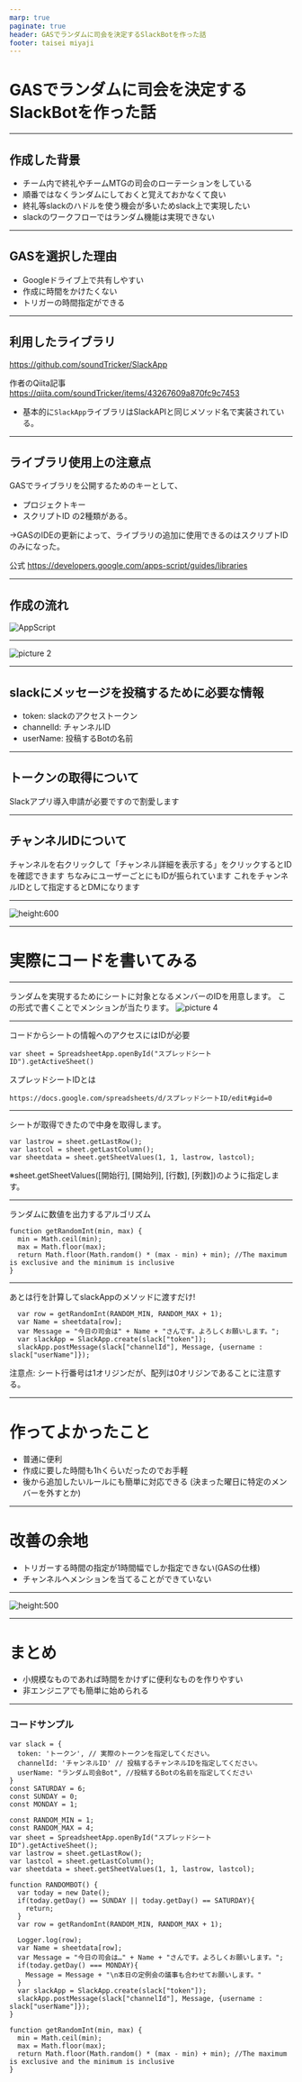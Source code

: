 ```yaml
---
marp: true
paginate: true
header: GASでランダムに司会を決定するSlackBotを作った話
footer: taisei miyaji
---
```


# GASでランダムに司会を決定するSlackBotを作った話

---

## 作成した背景
- チーム内で終礼やチームMTGの司会のローテーションをしている
- 順番ではなくランダムにしておくと覚えておかなくて良い
- 終礼等slackのハドルを使う機会が多いためslack上で実現したい
- slackのワークフローではランダム機能は実現できない

---

## GASを選択した理由
- Googleドライブ上で共有しやすい
- 作成に時間をかけたくない
- トリガーの時間指定ができる

---

## 利用したライブラリ
https://github.com/soundTricker/SlackApp

作者のQiita記事
https://qiita.com/soundTricker/items/43267609a870fc9c7453

- 基本的に`SlackApp`ライブラリはSlackAPIと同じメソッド名で実装されている。

---

## ライブラリ使用上の注意点

GASでライブラリを公開するためのキーとして、
- プロジェクトキー
- スクリプトID
の2種類がある。

->GASのIDEの更新によって、ライブラリの追加に使用できるのはスクリプトIDのみになった。

公式
https://developers.google.com/apps-script/guides/libraries

---

## 作成の流れ
![AppScript](../../images/7444327aa3f8da780521a3eacaba873ad877d2e50b099dd136131e600ac960aa.png)  


---

![picture 2](../../images/d16f5dc4473a05a127a2be0e90f4c344011a340e67b71cf94b7cc8dc44ad4f70.png)  

---

## slackにメッセージを投稿するために必要な情報

- token: slackのアクセストークン
- channelId: チャンネルID
- userName: 投稿するBotの名前

---

## トークンの取得について

Slackアプリ導入申請が必要ですので割愛します

---

## チャンネルIDについて

チャンネルを右クリックして「チャンネル詳細を表示する」をクリックするとIDを確認できます
ちなみにユーザーごとにもIDが振られています
これをチャンネルIDとして指定するとDMになります

---

![height:600](../../images/4a4fbf73d3d2640bc3b22f4b087d42fdccfe5be7445e2d0125cd72ba3150fe4e.png)  


---

# 実際にコードを書いてみる

---

ランダムを実現するためにシートに対象となるメンバーのIDを用意します。
この形式で書くことでメンションが当たります。
![picture 4](../../images/75eb723402d95b49f0751a60b5ebb1bd97b4116c9efc53075bfb69865b22df4c.png)  

---
コードからシートの情報へのアクセスにはIDが必要
```JS
var sheet = SpreadsheetApp.openById("スプレッドシートID").getActiveSheet()
```
スプレッドシートIDとは
```
https://docs.google.com/spreadsheets/d/スプレッドシートID/edit#gid=0
```
---

シートが取得できたので中身を取得します。
```JS
var lastrow = sheet.getLastRow();
var lastcol = sheet.getLastColumn();
var sheetdata = sheet.getSheetValues(1, 1, lastrow, lastcol);
```
※sheet.getSheetValues([開始行], [開始列], [行数], [列数])のように指定します。

---
ランダムに数値を出力するアルゴリズム
```JS
function getRandomInt(min, max) {
  min = Math.ceil(min);
  max = Math.floor(max);
  return Math.floor(Math.random() * (max - min) + min); //The maximum is exclusive and the minimum is inclusive
}
```
---
あとは行を計算してslackAppのメソッドに渡すだけ!
```JS
  var row = getRandomInt(RANDOM_MIN, RANDOM_MAX + 1);
  var Name = sheetdata[row];
  var Message = "今日の司会は" + Name + "さんです。よろしくお願いします。";
  var slackApp = SlackApp.create(slack["token"]);
  slackApp.postMessage(slack["channelId"], Message, {username : slack["userName"]});
```
注意点: シート行番号は1オリジンだが、配列は0オリジンであることに注意する。

---

# 作ってよかったこと
- 普通に便利
- 作成に要した時間も1hくらいだったのでお手軽
- 後から追加したいルールにも簡単に対応できる
  (決まった曜日に特定のメンバーを外すとか)

---

# 改善の余地
- トリガーする時間の指定が1時間幅でしか指定できない(GASの仕様)
- チャンネルへメンションを当てることができていない

---
![height:500](../../images/cf437d30b98c608f16cff7dfc2990b02d135ef93bb3880def129e03fc0707d75.png)  

---

# まとめ
- 小規模なものであれば時間をかけずに便利なものを作りやすい
- 非エンジニアでも簡単に始められる

---
### コードサンプル

```JS
var slack = {
  token: 'トークン', // 実際のトークンを指定してください。
  channelId: 'チャンネルID' // 投稿するチャンネルIDを指定してください。
  userName: "ランダム司会Bot", //投稿するBotの名前を指定してください
}
const SATURDAY = 6;
const SUNDAY = 0;
const MONDAY = 1;

const RANDOM_MIN = 1;
const RANDOM_MAX = 4;
var sheet = SpreadsheetApp.openById("スプレッドシートID").getActiveSheet();
var lastrow = sheet.getLastRow();
var lastcol = sheet.getLastColumn();
var sheetdata = sheet.getSheetValues(1, 1, lastrow, lastcol);

function RANDOMBOT() {
  var today = new Date();
  if(today.getDay() == SUNDAY || today.getDay() == SATURDAY){
    return;
  }
  var row = getRandomInt(RANDOM_MIN, RANDOM_MAX + 1);

  Logger.log(row);
  var Name = sheetdata[row];
  var Message = "今日の司会は…" + Name + "さんです。よろしくお願いします。";
  if(today.getDay() === MONDAY){
    Message = Message + "\n本日の定例会の議事も合わせてお願いします。"
  }
  var slackApp = SlackApp.create(slack["token"]);
  slackApp.postMessage(slack["channelId"], Message, {username : slack["userName"]});
}

function getRandomInt(min, max) {
  min = Math.ceil(min);
  max = Math.floor(max);
  return Math.floor(Math.random() * (max - min) + min); //The maximum is exclusive and the minimum is inclusive
}
```
